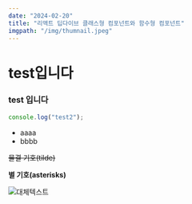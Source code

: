 ```yaml
---
date: "2024-02-20"
title: "리액트 딥다이브 클래스형 컴포넌트와 함수형 컴포넌트"
imgpath: "/img/thumnail.jpeg"
---
```


# test입니다

### test 입니다

```js
console.log("test2");
```

- aaaa
- bbbb

~~물결 기호(tilde)~~

**별 기호(asterisks)**

![대체텍스트](../img/bond.webp)
